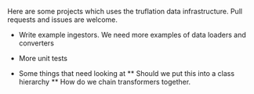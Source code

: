 Here are some projects which uses the truflation data infrastructure.
Pull requests and issues are welcome.

* Write example ingestors.  We need more examples of data loaders and
  converters

* More unit tests

* Some things that need looking at
** Should we put this into a class hierarchy
** How do we chain transformers together.

